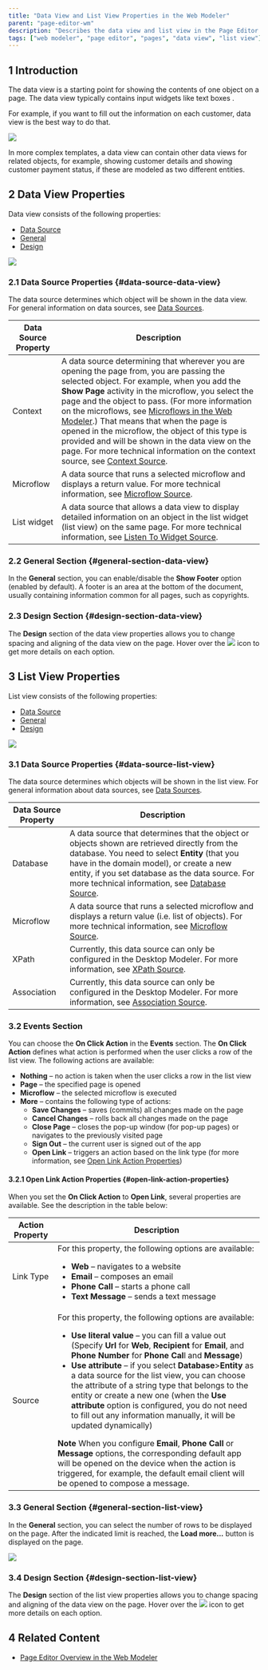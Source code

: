 ```yaml
---
title: "Data View and List View Properties in the Web Modeler"
parent: "page-editor-wm"
description: "Describes the data view and list view in the Page Editor of the Mendix Web Modeler."
tags: ["web modeler", "page editor", "pages", "data view", "list view"]
---
```


## 1 Introduction 

The data view is a starting point for showing the contents of one object on a page.  The data view typically contains input widgets like text boxes . 

For example, if you want to fill out the information on each customer, data view is the best way to do that.

![](attachments/page-editor-data-view-list-view-wm/wm-data-view-example.png)

In more complex templates, a data view can contain other data views for related objects, for example, showing customer details and showing customer payment status, if these are modeled as two different entities. 

## 2 Data View Properties  

Data view consists of the following properties:

* [Data Source](#data-source-data-view)
* [General](#general-section-data-view)
* [Design](#design-section-data-view)

![](attachments/page-editor-data-view-list-view-wm/wm-data-view-properties.png)

### 2.1 Data Source Properties {#data-source-data-view} 

The data source determines which object will be shown in the data view. For general information on data sources, see [Data Sources](../data-sources). 

| Data Source Property | Description                                                  |
| -------------------- | ------------------------------------------------------------ |
| Context              | A data source determining that wherever you are opening the page from, you are passing the selected object. For example, when you add the **Show Page** activity in the microflow, you select the page and the object to pass. (For more information on the microflows, see [Microflows in the Web Modeler](microflows-wm).) That means that when the page is opened in the microflow, the object of this type is provided and will be shown in the data view on the page. For more technical information on the context source, see [Context Source](../entity-path-source). |
| Microflow            | A data source that runs a selected microflow and displays a return value. For more technical information, see [Microflow Source](../microflow-source). |
| List widget          | A data source that allows a data view to display detailed information on an object in the list widget (list view) on the same page. For more technical information, see [Listen To Widget Source](../microflow-source). |

### 2.2 General Section {#general-section-data-view}

In the **General** section, you can enable/disable the **Show Footer** option (enabled by default). A footer is an area at the bottom of the document, usually containing information common for all pages, such as copyrights.  

### 2.3 Design Section {#design-section-data-view}

The **Design** section of the data view properties allows you to change spacing and aligning of the data view on the page. Hover over the ![](attachments/page-editor-data-view-list-view-wm/wm-info-icon.png) icon to get more details on each option. 

## 3 List View Properties

List view consists of the following properties:

* [Data Source](#data-source-list-view)
* [General](#general-section-list-view)
* [Design](#design-section-list-view)

![](attachments/page-editor-data-view-list-view-wm/wm-list-view-properties.png)

### 3.1 Data Source Properties {#data-source-list-view}

The data source determines which objects will be shown in the list view. For general information about data sources, see [Data Sources](../data-sources). 

| Data Source Property | Description                                                  |
| -------------------- | ------------------------------------------------------------ |
| Database             | A data source that determines that the object or objects shown are retrieved directly from the database. You need to select **Entity** (that you have in the domain model), or create a new entity, if you set database as the data source. For more technical information, see [Database Source](../database-source). |
| Microflow            | A data source that runs a selected microflow and displays a return value (i.e. list of objects). For more technical information, see [Microflow Source](../microflow-source). |
| XPath                | Currently, this data source can only be configured in the Desktop Modeler. For more information, see [XPath Source](../xpath-source). |
| Association          | Currently, this data source can only be configured in the Desktop Modeler. For more information, see [Association Source](../association-source). |

### 3.2 Events Section

 You can choose the **On Click Action** in the **Events** section. The **On Click Action** defines what action is performed when the user clicks a row of the list view. The following actions are available:

* **Nothing** – no action is taken when the user clicks a row in the list view
* **Page** –  the specified page is opened
* **Microflow** – the selected microflow is executed 
* **More** – contains the following type of actions:
  * **Save Changes** – saves (commits) all changes made on the page
  * **Cancel Changes** – rolls back all changes made on the page 
  * **Close Page** – closes the pop-up window (for pop-up pages) or navigates to the previously visited page  
  * **Sign Out** – the current user is signed out of the app 
  * **Open Link** – triggers an action based on the link type (for more information, see [Open Link Action Properties](#open-link-action-properties))

#### 3.2.1 Open Link Action Properties {#open-link-action-properties}

When you set the **On Click Action** to **Open Link**, several properties are available. See the description in the table below:

| Action Property | Description |
| --------------- | ----------- |
| Link Type         |For this property, the following options are available: <ul><li>**Web** – navigates to a website </li><li>**Email** – composes an email</li><li>**Phone Call** – starts a phone call</li><li>**Text Message** – sends a text message</li></ul>|
| Source          | For this property, the following options are available: <ul><li>**Use literal value** – you can fill a value out (Specify **Url** for **Web**, **Recipient** for **Email**, and **Phone Number** for **Phone Cal**l and **Message**) </li><li>**Use attribute** – if you select **Database**>**Entity** as a data source for the list view,  you can choose the attribute of a string type that belongs to the entity or create a new one (when the **Use attribute** option is configured, you do not need to fill out any information manually, it will be updated dynamically)</li></ul>**Note** When you configure **Email**, **Phone Call** or **Message** options, the corresponding default app will be opened on the device when the action is triggered, for example, the default email client will be opened to compose a message. |

### 3.3 General Section {#general-section-list-view}

In the **General** section, you can select the number of rows to be displayed on the page. After the indicated limit is reached, the **Load more...** button is displayed on the page.

![](attachments/page-editor-data-view-list-view-wm/wm-load-more-list-view.png)

### 3.4 Design Section {#design-section-list-view}

The **Design** section of the list view properties allows you to change spacing and aligning of the data view on the page. Hover over the ![](attachments/page-editor-data-view-list-view-wm/wm-info-icon.png) icon to get more details on each option. 

## 4 Related Content

* [Page Editor Overview in the Web Modeler](page-editor-wm)
